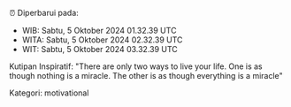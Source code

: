 ⏰ Diperbarui pada:
- WIB: Sabtu, 5 Oktober 2024 01.32.39 UTC
- WITA: Sabtu, 5 Oktober 2024 02.32.39 UTC
- WIT: Sabtu, 5 Oktober 2024 03.32.39 UTC

Kutipan Inspiratif:
"There are only two ways to live your life. One is as though nothing is a miracle. The other is as though everything is a miracle"


Kategori: motivational


